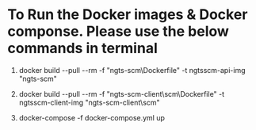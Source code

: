 # To Run the Docker images & Docker componse. Please use the below commands in terminal 

1. docker build --pull --rm -f "ngts-scm\Dockerfile" -t ngtsscm-api-img "ngts-scm"

2. docker build --pull --rm -f "ngts-scm-client\scm\Dockerfile" -t ngtsscm-client-img "ngts-scm-client\scm" 

3. docker-compose -f docker-compose.yml up
 

